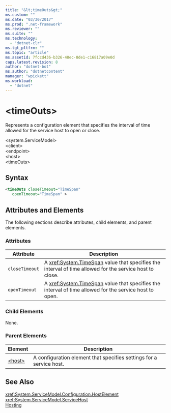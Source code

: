 ```yaml
---
title: "&lt;timeOuts&gt;"
ms.custom: ""
ms.date: "03/30/2017"
ms.prod: ".net-framework"
ms.reviewer: ""
ms.suite: ""
ms.technology: 
  - "dotnet-clr"
ms.tgt_pltfrm: ""
ms.topic: "article"
ms.assetid: 7fccd436-b326-48ec-8de1-c16817a09e0d
caps.latest.revision: 8
author: "dotnet-bot"
ms.author: "dotnetcontent"
manager: "wpickett"
ms.workload: 
  - "dotnet"
---
```

# &lt;timeOuts&gt;
Represents a configuration element that specifies the interval of time allowed for the service host to open or close.  
  
 \<system.ServiceModel>  
\<client>  
\<endpoint>  
\<host>  
\<timeOuts>  
  
## Syntax  
  
```xml  
<timeOuts closeTimeout="TimeSpan"  
   openTimeout="TimeSpan" >  
```  
  
## Attributes and Elements  
 The following sections describe attributes, child elements, and parent elements.  
  
### Attributes  
  
|Attribute|Description|  
|---------------|-----------------|  
|`closeTimeout`|A <xref:System.TimeSpan> value that specifies the interval of time allowed for the service host to close.|  
|`openTimeout`|A <xref:System.TimeSpan> value that specifies the interval of time allowed for the service host to open.|  
  
### Child Elements  
 None.  
  
### Parent Elements  
  
|Element|Description|  
|-------------|-----------------|  
|[\<host>](../../../../../docs/framework/configure-apps/file-schema/wcf/host.md)|A configuration element that specifies settings for a service host.|  
  
## See Also  
 <xref:System.ServiceModel.Configuration.HostElement>  
 <xref:System.ServiceModel.ServiceHost>  
 [Hosting](../../../../../docs/framework/wcf/feature-details/hosting.md)
